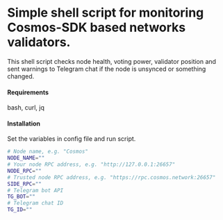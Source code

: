 # Simple shell script for monitoring Cosmos-SDK based networks validators.
This shell script checks node health, voting power, validator position and sent warnings to Telegram chat if the node is unsynced or something changed.
<br/>
#### Requirements
bash, curl, jq
<br/>
#### Installation
Set the variables in config file and run script.
```bash
# Node name, e.g. "Cosmos"
NODE_NAME=""
# Your node RPC address, e.g. "http://127.0.0.1:26657"
NODE_RPC=""
# Trusted node RPC address, e.g. "https://rpc.cosmos.network:26657"
SIDE_RPC=""
# Telegram bot API
TG_BOT=""
# Telegram chat ID
TG_ID=""
```

